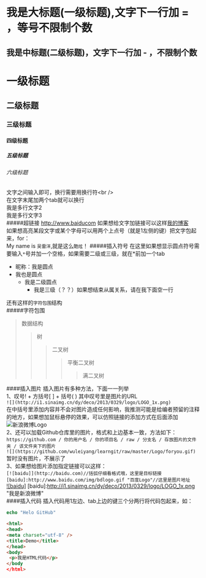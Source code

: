我是大标题(一级标题),文字下一行加 = ，等号不限制个数
====
我是中标题(二级标题)，文字下一行加 - ，不限制个数
-----
# 一级标题
## 二级标题
### 三级标题
#### 四级标题
##### 五级标题
###### 六级标题

文字之间输入即可，换行需要用换行符\<br /> <br />
在文字末尾加两个tab就可以换行   
我是多行文字2   
我是多行文字3  
#####超链接
http://www.baiducom
如果想给文字加链接可以这样[我的博客](http://www.wuleiyang.com "我是提示的文字")    
如果想高亮某段文字或某个字母可以用两个上点号（就是1左侧的键）把文字包起来，for：    
My name is `吴雷洋`,就是这么`酷炫`！
#####插入符号
在这里如果想显示圆点符号需要输入`*`号并加一个空格，如果需要二级或三级，就在*前加一个tab
* 昵称：我是圆点
* 我也是圆点
  * 我是二级圆点
    * 我是三级（？？）如果想结束从属关系，请在我下面空一行

还有这样的`字符包围`结构    
#####字符包围   
>数据结构   
>>树    
>>>二叉树   
>>>>平衡二叉树    
>>>>>满二叉树  

####插入图片
插入图片有多种方法，下面一一列举    
1、叹号! + 方括号[ ] + 括号( ) 其中叹号里是图片的URL    
  `![](http://i1.sinaimg.cn/dy/deco/2013/0329/logo/LOGO_1x.png)`    
  在中括号里添加内容并不会对图片造成任何影响，我推测可能是给编者预留的注释的地方，如果想加鼠标悬停的效果，可以仿照链接的添加方式在后面添加    
  ![新浪微博Logo](http://i1.sinaimg.cn/dy/deco/2013/0329/logo/LOGO_1x.png "我是新浪微博")  
2、还可以加载Github仓库里的图片，格式和上边基本一致，方法如下：  
  `https://github.com / 你的用户名 / 你的项目名 / raw / 分支名 / 存放图片的文件夹 / 该文件夹下的图片`  
  `![](https://github.com/wuleiyang/learngit/raw/master/Logo/foryou.gif)`  
  暂时没有图片，不展示了  
 3、如果想给图片添加指定链接可以这样：  
`[![baidu]](http://baidu.com)//括弧仔细看格式哦，这里是目标链接`  
`[baidu]:http://www.baidu.com/img/bdlogo.gif "百度Logo"//这里是图片地址`  
[![baidu]](http://baidu.com/)
[baidu]:http://i1.sinaimg.cn/dy/deco/2013/0329/logo/LOGO_1x.png "我是新浪微博"  
####插入代码
 插入代码用1左边、tab上边的键三个分两行将代码包起来，如：  

 ```PHP
 echo "Helo GitHub"
 ```
 ```html
 <html>
 <head>
 <meta charset="utf-8" />
 <title>Demo</title>
 </head>
 <body>
  <p>我是HTML代码</p>
 </body
 </html>
 ```
